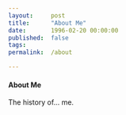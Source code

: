 ```yaml
---
layout: 	post
title:  	"About Me"
date:   	1996-02-20 00:00:00
published:	false
tags:
permalink:  /about

---
```

#### About Me

The history of... me.
